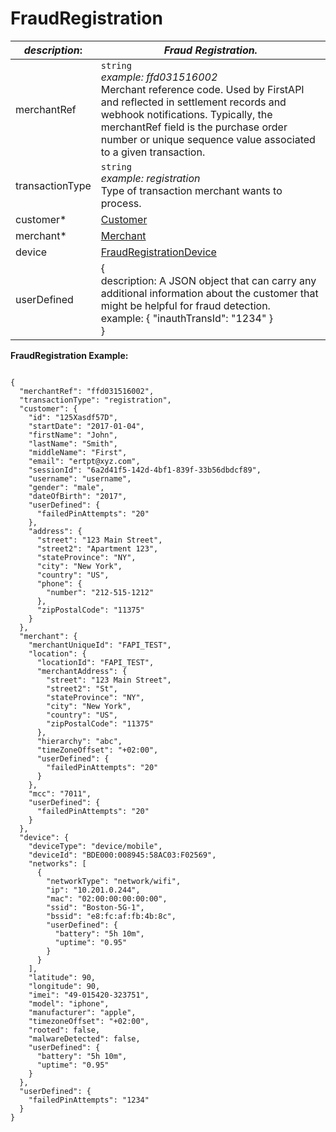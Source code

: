 
# FraudRegistration

| *description*: | *Fraud Registration.*|
|----|----|
| merchantRef |    ``` string ```  <br/>  *example: ffd031516002* <br/> Merchant reference code. Used by FirstAPI and reflected in settlement records and webhook notifications. Typically, the merchantRef field is the purchase order number or unique sequence value associated to a given transaction.|
| transactionType |    ``` string ```  <br/>  *example: registration* <br/> Type of transaction merchant wants to process.|
| customer* | [Customer](?path=docs/schemas-md/Customer.md)|
| merchant* | [Merchant](?path=docs/schemas-md/Merchant.md)|
| device | [FraudRegistrationDevice](?path=docs/schemas-md/FraudRegistrationDevice.md)|
| userDefined |   {<br/> description: A JSON object that can carry any additional information about the customer that might be helpful for fraud detection. <br/> example:  { "inauthTransId": "1234" }<br/> }|


**FraudRegistration Example:**

```{r}

{
  "merchantRef": "ffd031516002",
  "transactionType": "registration",
  "customer": {
    "id": "125Xasdf57D",
    "startDate": "2017-01-04",
    "firstName": "John",
    "lastName": "Smith",
    "middleName": "First",
    "email": "ertpt@xyz.com",
    "sessionId": "6a2d41f5-142d-4bf1-839f-33b56dbdcf89",
    "username": "username",
    "gender": "male",
    "dateOfBirth": "2017",
    "userDefined": {
      "failedPinAttempts": "20"
    },
    "address": {
      "street": "123 Main Street",
      "street2": "Apartment 123",
      "stateProvince": "NY",
      "city": "New York",
      "country": "US",
      "phone": {
        "number": "212-515-1212"
      },
      "zipPostalCode": "11375"
    }
  },
  "merchant": {
    "merchantUniqueId": "FAPI_TEST",
    "location": {
      "locationId": "FAPI_TEST",
      "merchantAddress": {
        "street": "123 Main Street",
        "street2": "St",
        "stateProvince": "NY",
        "city": "New York",
        "country": "US",
        "zipPostalCode": "11375"
      },
      "hierarchy": "abc",
      "timeZoneOffset": "+02:00",
      "userDefined": {
        "failedPinAttempts": "20"
      }
    },
    "mcc": "7011",
    "userDefined": {
      "failedPinAttempts": "20"
    }
  },
  "device": {
    "deviceType": "device/mobile",
    "deviceId": "BDE000:008945:58AC03:F02569",
    "networks": [
      {
        "networkType": "network/wifi",
        "ip": "10.201.0.244",
        "mac": "02:00:00:00:00:00",
        "ssid": "Boston-5G-1",
        "bssid": "e8:fc:af:fb:4b:8c",
        "userDefined": {
          "battery": "5h 10m",
          "uptime": "0.95"
        }
      }
    ],
    "latitude": 90,
    "longitude": 90,
    "imei": "49-015420-323751",
    "model": "iphone",
    "manufacturer": "apple",
    "timezoneOffset": "+02:00",
    "rooted": false,
    "malwareDetected": false,
    "userDefined": {
      "battery": "5h 10m",
      "uptime": "0.95"
    }
  },
  "userDefined": {
    "failedPinAttempts": "1234"
  }
}
```  





